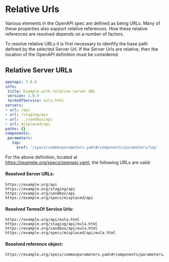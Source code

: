 # Relative Urls

Various elements in the OpenAPI spec are defined as being URLs.  Many of these properties also support relative references.  How these relative references are resolved depends on a number of factors.

To resolve relative URLs it is first necessary to idenfify the base path defined by the selected Server Url.  If the Server Urls are relative, then the location of the OpenAPI definition must be considered.

## Relative Server URLs

 ```yaml
openapi: 3.0.0
info:
  title: Example with relative server URL
  version: 1.0.0
  termsOfService: eula.html
servers:
- url: /api
- url: /staging/api
- url: ../sandbox/api
- url: misplaced/api
paths: {}
components:
  parameters:
    top: 
      $ref: '/specs/commonparameters.yaml#/components/parameters/top'
 ```

For the above definition, located at https://example.org/specs/openapi.yaml, the following URLs are valid:

#### Resolved Server URLs:
```
https://example.org/api
https://example.org/staging/api
https://example.org/sandbox/api
https://example.org/specs/misplaced/api
```

#### Resolved TermsOf Service Urls:
```
https://example.org/api/eula.html
https://example.org/staging/api/eula.html
https://example.org/sandbox/api/eula.html
https://example.org/specs/misplaced/api/eula.html
```

#### Resolved reference object:
```
https://example.org/specs/commonparameters.yaml#/components/parameters/top
```